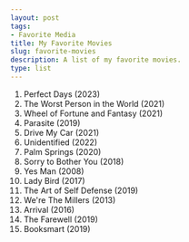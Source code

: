 ```yaml
---
layout: post
tags:
- Favorite Media
title: My Favorite Movies
slug: favorite-movies
description: A list of my favorite movies.
type: list
---
```


1. Perfect Days (2023)
1. The Worst Person in the World (2021)
1. Wheel of Fortune and Fantasy (2021)
2. Parasite (2019)
2. Drive My Car (2021)
3. Unidentified (2022)
3. Palm Springs (2020)
4. Sorry to Bother You (2018)
5. Yes Man (2008)
6. Lady Bird (2017)
7. The Art of Self Defense (2019)
8. We're The Millers (2013)
9. Arrival (2016)
10. The Farewell (2019)
11. Booksmart (2019)